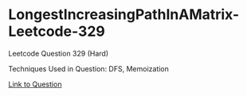 # LongestIncreasingPathInAMatrix-Leetcode-329

Leetcode Question 329 (Hard)

Techniques Used in Question:
DFS, Memoization

[Link to Question](https://leetcode.com/problems/longest-increasing-path-in-a-matrix/)
